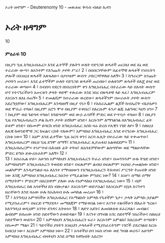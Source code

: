 ﻿
 ኦሪት ዘዳግም - Deuterenomy 10 - መጽሐፍ ቅዱስ ብሉይ ኪዳን
# ኦሪት ዘዳግም
10
### ምዕራፍ 10
በዚያን ጊዜ እግዚአብሔር። እንደ ፊተኞች ያሉትን ሁለት የድንጋይ ጽላቶች ጠርበህ ወደ እኔ ወደ ተራራው ውጣ፥ ለአንተም የእንጨት ታቦት ሥራ፤
2 ፤ በሰበርሃቸውም በፊተኞቹ ጽላቶች የነበሩትን ቃሎች በእነዚህ ጽላቶች እጽፋለሁ፥ በታቦቱም ውስጥ ታደርጋቸዋለህ አለኝ።
3 ፤ ከግራርም እንጨት ታቦትን ሠራሁ፥ እንደ ፊተኞችም ሁለት የድንጋይ ጽላቶች ጠረብሁ፤ ሁለቱንም ጽላቶች በእጄ ይዤ ወደ ተራራው ወጣሁ።
4 ፤ ስብሰባ ተደርጎ በነበረበትም ቀን እግዚአብሔር በተራራው ላይ በእሳት ውስጥ ሆኖ የተናገራችሁን አሠርቱን ቃላት ቀድሞ ተጽፈው እንደ ነበረ በጽላቶቹ ላይ ጻፈ፤ እግዚአብሔርም እነርሱን ለእኔ ሰጠኝ።
5 ፤ ተመልሼም ከተራራው ወረድሁ፥ ጽላቶችንም በሠራሁት ታቦት ውስጥ አደረግኋቸው፤ እግዚአብሔርም እንዳዘዘኝ በዚያ ኖሩ።
6 ፤ የእስራኤልም ልጆች ከብኤሮት ብኔያዕቃን ወደ ሞሴራ ተጓዙ፤ በዚያም አሮን ሞተ በዚያም ተቀበረ፤ በእርሱም ፋንታ ልጁ አልዓዛር ካህን ሆነ።
7 ፤ ከዚያም ወደ ጉድጎዳ ተጓዙ፤ ከጉድጎዳም ወደ ውኃ ፈሳሾች ምድር ወደ ዮጥባታ ተጓዙ።
8 ፤ በዚያን ጊዜ የእግዚአብሔርን ቃል ኪዳን ታቦት ይሸከም ዘንድ፥ እርሱንም ለማገልገል በእግዚአብሔር ፊት ይቆም ዘንድ፥ በስሙም ይባርክ ዘንድ እግዚአብሔር እስከ ዛሬ ድረስ የሌዊን ነገድ ለየ።
9 ፤ ስለዚህ ለሌዊ ከወንድሞቹ ጋር ክፍልና ርስት የለውም፤ አምላክህ እግዚአብሔር እንደ ተናገረው እግዚአብሔር ርስቱ ነው።
10 ፤ እኔም እንደ ፊተኛው ጊዜ አርባ ቀንና አርባ ሌሊት በተራራው ላይ ተቀመጥሁ፤ እግዚአብሔርም በዚህ ጊዜ ደግሞ ሰማኝ፤ እግዚአብሔር ሊያጠፋህ አልወደደም።
11 ፤ እግዚአብሔርም። ተነሥተህ በሕዝቡ ፊት ተጓዝ፤ ለአባቶቻቸውም ልሰጣቸው ወደ ማልሁላቸው ምድር ይግቡ ይውረሱአትም አለኝ።
12 ፤  
13 ፤ እስራኤል ሆይ፥ አሁንስ አምላክህን እግዚአብሔርን ትፈራ ዘንድ፥ በመንገዱም ሁሉ ትሄድ ዘንድ፥ አምላክህንም እግዚአብሔርን ትወድድ ዘንድ፥ በፍጹምም ልብህ በፍጹምም ነፍስህ ታመልከው ዘንድ፥ መልካምም እንዲሆንልህ ዛሬ ለአንተ የማዝዘውን የእግዚአብሔርን ትእዛዝና ሥርዓት ትጠብቅ ዘንድ ነው እንጂ አምላክህ እግዚአብሔር ከአንተ የሚፈልገው ምንድር ነው?
14 ፤ እነሆ፥ ሰማይ ሰማየ ሰማያትም፥ ምድርም በእርስዋም ያለው ሁሉ የአምላክህ የእግዚአብሔር ነው።
15 ፤ ብቻ እግዚአብሔር ስለ አባቶችህ ደስ ብሎታል፥ እነርሱንም ወድዶአል፤ ከእነርሱም በኋላ እናንተን ዘራቸውን እንደ ዛሬው ሁሉ ከአሕዛብ ሁሉ መካከል መረጠ።
16 ፤  
17 ፤ እንግዲህ አምላካችሁ እግዚአብሔር የአማልክት አምላክ የጌቶችም ጌታ፥ ታላቅ አምላክ ኃያልም የሚያስፈራም፥ በፍርድ የማያደላ፥ መማለጃም የማይቀበል ነውና እናንተ የልባችሁን ሸለፈት ግረዙ፥ ክእንግዲህ ወዲህም አንገተ ደንዳና አትሁኑ።
18 ፤ ለድሃ አደጉና ለመበለቲቱ ይፈርዳል፥ መብልና ልብስም ይሰጠው ዘንድ ስደተኛውን ይወድዳል።
19 ፤ እናንተ በግብፅ አገር ስደተኞች ነበራችሁና ስለዚህ ስደተኛውን ውደዱ።
20 ፤ አምላክህን እግዚአብሔርን ፍራ፥ እርሱንም አምልክ፤ ከእርሱም ተጣበቅ፥ በስሙም ማል።
21 ፤ ዓይኖችህ ያዩትን እነዚህን ታላላቆች የሚያስፈሩትንም ነገሮች ያደረገልህ እርሱ ክብርህ ነው፥ እርሱም አምላክህ ነው።
22 ፤ አባቶችህ ሰባ ነፍስ ሆነው ወደ ግብፅ ወረዱ፤ አሁንም አምላክህ እግዚአብሔር ብዛትህን እንደ ሰማይ ከዋክብት አደረገ። 
